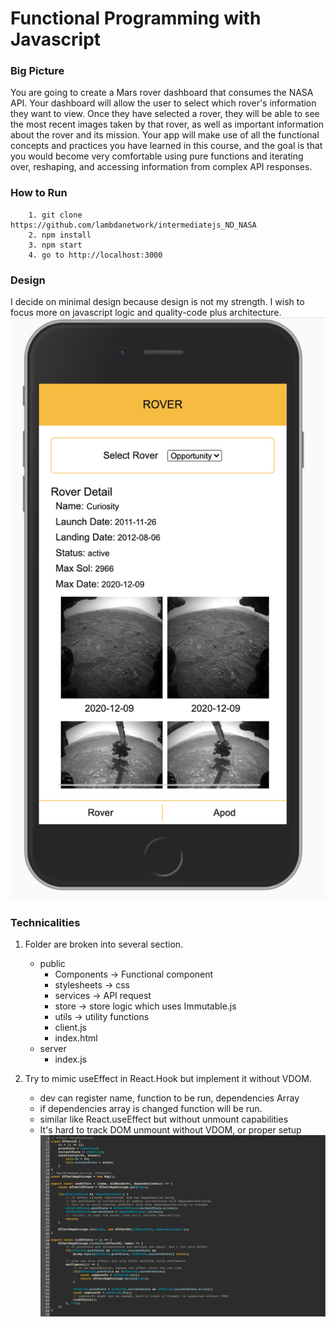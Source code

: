 # Functional Programming with Javascript 


### Big Picture

You are going to create a Mars rover dashboard that consumes the NASA API. Your dashboard will allow the user to select which rover's information they want to view. Once they have selected a rover, they will be able to see the most recent images taken by that rover, as well as important information about the rover and its mission. Your app will make use of all the functional concepts and practices you have learned in this course, and the goal is that you would become very comfortable using pure functions and iterating over, reshaping, and accessing information from complex API responses. 

### How to Run
```
    1. git clone https://github.com/lambdanetwork/intermediatejs_ND_NASA
    2. npm install
    3. npm start
    4. go to http://localhost:3000
```

### Design
I decide on minimal design because design is not my strength. I wish to focus more on javascript logic and quality-code plus architecture.
![design](screenshots/UI-design.png)

### Technicalities
1. Folder are broken into several section.
    * public
        * Components    -> Functional component
        * stylesheets   -> css 
        * services      -> API request
        * store         -> store logic which uses Immutable.js
        * utils         -> utility functions
        * client.js
        * index.html
    * server
        * index.js

2. Try to mimic useEffect in React.Hook but implement it without VDOM.
    * dev can register name, function to be run, dependencies Array
    * if dependencies array is changed function will be run.
    * similar like React.useEffect but without unmount capabilities
    * It's hard to track DOM unmount without VDOM, or proper setup
![use-effect](screenshots/useEffect-code.png)

